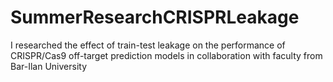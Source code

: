 # SummerResearchCRISPRLeakage
I researched the effect of train-test leakage on the performance of CRISPR/Cas9 off-target prediction models in collaboration with faculty from Bar-Ilan University 
